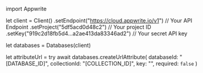 import Appwrite

let client = Client()
    .setEndpoint("https://cloud.appwrite.io/v1") // Your API Endpoint
    .setProject("5df5acd0d48c2") // Your project ID
    .setKey("919c2d18fb5d4...a2ae413da83346ad2") // Your secret API key

let databases = Databases(client)

let attributeUrl = try await databases.createUrlAttribute(
    databaseId: "[DATABASE_ID]",
    collectionId: "[COLLECTION_ID]",
    key: "",
    required: `false`
)

